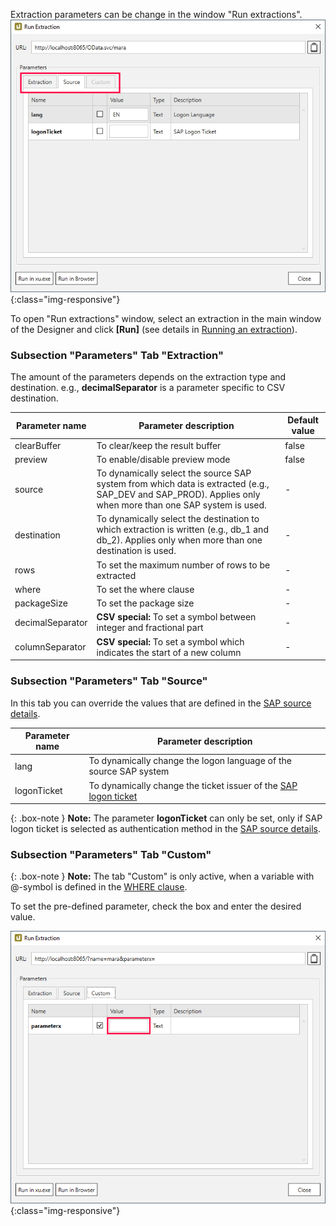 
Extraction parameters can be change in the window "Run extractions".
![Extraction parameters](/img/content/xu/xu_run_extraction_param_gen.png){:class="img-responsive"}

To open "Run extractions" window, select an extraction in the main window of the Designer and click **[Run]** (see details in [Running an extraction](./content/_en/xtract-universal/getting-started-table/run-an-extraction)).

### Subsection "Parameters" Tab "Extraction"

The amount of the parameters depends on the extraction type and destination.
e.g., **decimalSeparator** is a parameter specific to CSV destination.

Parameter name | Parameter description | Default value
------------ | ------------- | -------------
clearBuffer | To clear/keep the result buffer | false
preview | To enable/disable preview mode | false
source | To dynamically select the source SAP system from which data is extracted (e.g., SAP_DEV and SAP_PROD). Applies only when more than one SAP system is used. | -
destination | To dynamically select the destination to which extraction is written (e.g., db_1 and db_2). Applies only when more than one destination is used.| -
rows | To set the maximum number of rows to be extracted | -
where | To set the where clause | -
packageSize | To set the package size | - 
decimalSeparator | **CSV special:** To set a symbol between integer and fractional part | -
columnSeparator | **CSV special:** To set a symbol which indicates the start of a new column | -

### Subsection "Parameters" Tab "Source"

In this tab you can override the values that are defined in the [SAP source details](./sap-connection).

Parameter name | Parameter description 
------------ | ------------- 
lang | To dynamically change the logon language of the source SAP system  
logonTicket | To dynamically change the ticket issuer of the [SAP logon ticket](./sap-single-sign-on/sso-with-sap-logon-ticket)

{: .box-note }
**Note:** The parameter **logonTicket** can only be set, only if SAP logon ticket is selected as authentication method in the [SAP source details](./sap-connection).


### Subsection "Parameters" Tab "Custom"

{: .box-note }
**Note:** The tab "Custom" is only active, when a variable with @-symbol is defined in the [WHERE clause](./tables/where-clause).

To set the pre-defined parameter, check the box and enter the desired value.
 
![Custom parameters](/img/content/xu/xu_run_extraction_param_cust.png){:class="img-responsive"}